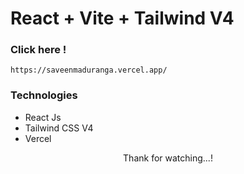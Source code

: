 # React + Vite + Tailwind V4

### Click here !

`
https://saveenmaduranga.vercel.app/
`

### Technologies

- React Js
- Tailwind CSS V4
- Vercel

<p align='center'>Thank for watching...!</p>